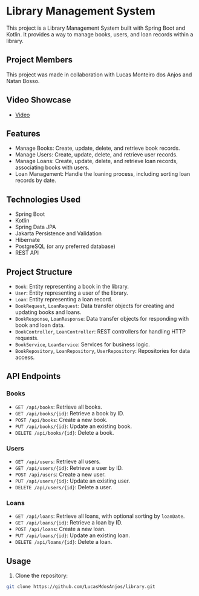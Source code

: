 # Library Management System

This project is a Library Management System built with Spring Boot and Kotlin. It provides a way to manage books, users, and loan records within a library.

## Project Members

This project was made in collaboration with Lucas Monteiro dos Anjos and Natan Bosso.

## Video Showcase

- [Video](https://youtu.be/EriFcsU29qE)

## Features

- Manage Books: Create, update, delete, and retrieve book records.
- Manage Users: Create, update, delete, and retrieve user records.
- Manage Loans: Create, update, delete, and retrieve loan records, associating books with users.
- Loan Management: Handle the loaning process, including sorting loan records by date.

## Technologies Used

- Spring Boot
- Kotlin
- Spring Data JPA
- Jakarta Persistence and Validation
- Hibernate
- PostgreSQL (or any preferred database)
- REST API

## Project Structure

- `Book`: Entity representing a book in the library.
- `User`: Entity representing a user of the library.
- `Loan`: Entity representing a loan record.
- `BookRequest`, `LoanRequest`: Data transfer objects for creating and updating books and loans.
- `BookResponse`, `LoanResponse`: Data transfer objects for responding with book and loan data.
- `BookController`, `LoanController`: REST controllers for handling HTTP requests.
- `BookService`, `LoanService`: Services for business logic.
- `BookRepository`, `LoanRepository`, `UserRepository`: Repositories for data access.

## API Endpoints

### Books

- `GET /api/books`: Retrieve all books.
- `GET /api/books/{id}`: Retrieve a book by ID.
- `POST /api/books`: Create a new book.
- `PUT /api/books/{id}`: Update an existing book.
- `DELETE /api/books/{id}`: Delete a book.

### Users

- `GET /api/users`: Retrieve all users.
- `GET /api/users/{id}`: Retrieve a user by ID.
- `POST /api/users`: Create a new user.
- `PUT /api/users/{id}`: Update an existing user.
- `DELETE /api/users/{id}`: Delete a user.

### Loans

- `GET /api/loans`: Retrieve all loans, with optional sorting by `loanDate`.
- `GET /api/loans/{id}`: Retrieve a loan by ID.
- `POST /api/loans`: Create a new loan.
- `PUT /api/loans/{id}`: Update an existing loan.
- `DELETE /api/loans/{id}`: Delete a loan.

## Usage

1. Clone the repository:

```sh
git clone https://github.com/LucasMdosAnjos/library.git
